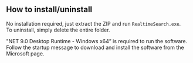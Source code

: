 ## How to install/uninstall

  No installation required, just extract the ZIP and run `RealtimeSearch.exe`.  
  To uninstall, simply delete the entire folder.

  "NET 9.0 Desktop Runtime - Windows x64” is required to run the software. Follow the startup message to download and install the software from the Microsoft page.
